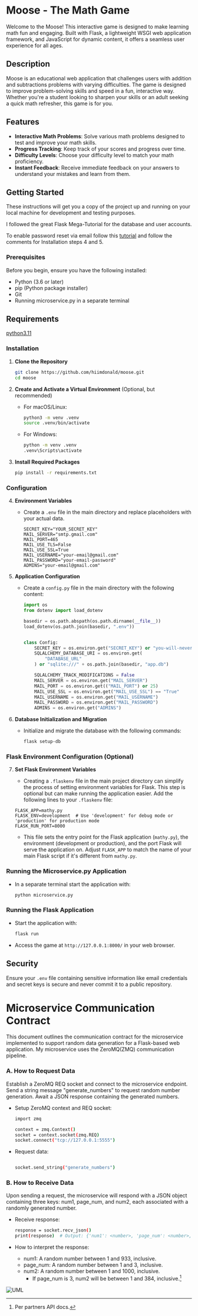 # Moose - The Math Game

Welcome to the Moose! This interactive game is designed to make learning math fun and engaging. Built with Flask, a lightweight WSGI web application framework, and JavaScript for dynamic content, it offers a seamless user experience for all ages.

## Description

Moose is an educational web application that challenges users with addition and subtractions problems with varying difficulties. The game is designed to improve problem-solving skills and speed in a fun, interactive way. Whether you're a student looking to sharpen your skills or an adult seeking a quick math refresher, this game is for you.

## Features

- **Interactive Math Problems**: Solve various math problems designed to test and improve your math skills.
- **Progress Tracking**: Keep track of your scores and progress over time.
- **Difficulty Levels**: Choose your difficulty level to match your math proficiency.
- **Instant Feedback**: Receive immediate feedback on your answers to understand your mistakes and learn from them.

## Getting Started

These instructions will get you a copy of the project up and running on your local machine for development and testing purposes. 

I followed the great Flask Mega-Tutorial for the database and user accounts. 

To enable password reset via email follow this [tutorial](https://blog.coffeeinc.in/how-to-send-a-mail-using-flask-mail-and-gmail-smtp-in-python-eb235e5b2048) and follow the comments for Installation steps 4 and 5.

### Prerequisites

Before you begin, ensure you have the following installed:
- Python (3.6 or later)
- pip (Python package installer)
- Git
- Running microservice.py in a separate terminal

## Requirements

[python3.11](https://www.python.org/downloads/)


### Installation

1. **Clone the Repository**
    ```bash
    git clone https://github.com/hiimdonald/moose.git
    cd moose
    ```

2. **Create and Activate a Virtual Environment** (Optional, but recommended)
    - For macOS/Linux:
        ```bash
        python3 -m venv .venv
        source .venv/bin/activate
        ```
    - For Windows:
        ```bash
        python -m venv .venv
        .venv\Scripts\activate
        ```

3. **Install Required Packages**
    ```bash
    pip install -r requirements.txt
    ```

### Configuration

4. **Environment Variables**
    - Create a `.env` file in the main directory and replace placeholders with your actual data.
        ```plaintext
        SECRET_KEY="YOUR_SECRET_KEY"
        MAIL_SERVER="smtp.gmail.com"
        MAIL_PORT=465
        MAIL_USE_TLS=False
        MAIL_USE_SSL=True
        MAIL_USERNAME="your-email@gmail.com"
        MAIL_PASSWORD="your-email-password"
        ADMINS="your-email@gmail.com"
        ```


5. **Application Configuration**
    - Create a `config.py` file in the main directory with the following content:
        ```python
        import os
        from dotenv import load_dotenv

        basedir = os.path.abspath(os.path.dirname(__file__))
        load_dotenv(os.path.join(basedir, ".env"))


        class Config:
            SECRET_KEY = os.environ.get("SECRET_KEY") or "you-will-never-guess"
            SQLALCHEMY_DATABASE_URI = os.environ.get(
                "DATABASE_URL"
            ) or "sqlite:///" + os.path.join(basedir, "app.db")

            SQLALCHEMY_TRACK_MODIFICATIONS = False
            MAIL_SERVER = os.environ.get("MAIL_SERVER")
            MAIL_PORT = os.environ.get(("MAIL_PORT") or 25)
            MAIL_USE_SSL = os.environ.get("MAIL_USE_SSL") == "True"
            MAIL_USERNAME = os.environ.get("MAIL_USERNAME")
            MAIL_PASSWORD = os.environ.get("MAIL_PASSWORD")
            ADMINS = os.environ.get("ADMINS")
        ```

6. **Database Initialization and Migration**
    - Initialize and migrate the database with the following commands:
        ```bash
        flask setup-db
        ```
### Flask Environment Configuration (Optional)

7. **Set Flask Environment Variables**
   - Creating a `.flaskenv` file in the main project directory can simplify the process of setting environment variables for Flask. This step is optional but can make running the application easier. Add the following lines to your `.flaskenv` file:

    ```plaintext
    FLASK_APP=mathy.py
    FLASK_ENV=development  # Use 'development' for debug mode or 'production' for production mode
    FLASK_RUN_PORT=8000
    ```

   - This file sets the entry point for the Flask application (`mathy.py`), the environment (development or production), and the port Flask will serve the application on. Adjust `FLASK_APP` to match the name of your main Flask script if it's different from `mathy.py`.


### Running the Microservice.py Application

- In a separate terminal start the application with:
    ```bash
    python microservice.py
    ```

### Running the Flask Application

- Start the application with:
    ```bash
    flask run
    ```
- Access the game at `http://127.0.0.1:8000/` in your web browser.


## Security

Ensure your `.env` file containing sensitive information like email credentials and secret keys is secure and never commit it to a public repository.

# Microservice Communication Contract

This document outlines the communication contract for the microservice implemented to support random data generation for a Flask-based web application. My microservice uses the ZeroMQ(ZMQ) communication pipeline.

### A. How to Request Data

Establish a ZeroMQ REQ socket and connect to the microservice endpoint. Send a string message "generate_numbers" to request random number generation. Await a JSON response containing the generated numbers.

- Setup ZeroMQ context and REQ socket:
    ```bash
    import zmq

    context = zmq.Context()
    socket = context.socket(zmq.REQ)
    socket.connect("tcp://127.0.0.1:5555")
    ```

- Request data:
    ```bash

    socket.send_string("generate_numbers")
    ```

### B. How to Receive Data

Upon sending a request, the microservice will respond with a JSON object containing three keys: num1, page_num, and num2, each associated with a randomly generated number. 

- Receive response:
    ```bash
    response = socket.recv_json()
    print(response)  # Output: {'num1': <number>, 'page_num': <number>, 'num2': <number>}
    ```


- How to interpret the response:
    - num1: A random number between 1 and 933, inclusive.
    - page_num: A random number between 1 and 3, inclusive.
    - num2: A random number between 1 and 1000, inclusive. 
        - If page_num is 3, num2 will be between 1 and 384, inclusive.[^1] 


[^1]: Per partners API docs.

![UML](https://github.com/hiimdonald/moose/assets/4016508/a9515286-48ca-401e-9695-c8c351919d82)
